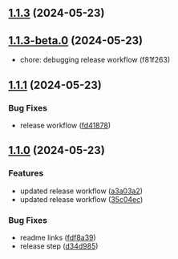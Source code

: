 

## [1.1.3](https://github.com/codemask-labs/argo-composer/compare/v1.1.3-beta.0...v1.1.3) (2024-05-23)

## [1.1.3-beta.0](https://github.com/codemask-labs/argo-composer/compare/v1.1.2...v1.1.3-beta.0) (2024-05-23)

* chore: debugging release workflow (f81f263)

## [1.1.1](https://github.com/codemask-labs/argo-composer/compare/v1.1.0...v1.1.1) (2024-05-23)


### Bug Fixes

* release workflow ([fd41878](https://github.com/codemask-labs/argo-composer/commit/fd41878ad5c89119dfcbe1879e5dfef5ef7b1f58))

## [1.1.0](https://github.com/codemask-labs/argo-composer/compare/v1.0.0...v1.1.0) (2024-05-23)


### Features

* updated release workflow ([a3a03a2](https://github.com/codemask-labs/argo-composer/commit/a3a03a2e229cb82d54c3b52561ae1b5ee05dd6c2))
* updated release workflow ([35c04ec](https://github.com/codemask-labs/argo-composer/commit/35c04ecf86c4ebbceebef4910b91a88aa811375e))


### Bug Fixes

* readme links ([fdf8a39](https://github.com/codemask-labs/argo-composer/commit/fdf8a3925af8f4c34d60f0388d204e6fb1e9e7ce))
* release step ([d34d985](https://github.com/codemask-labs/argo-composer/commit/d34d9856bab56766728ee9452766f4ecbaa03d88))

